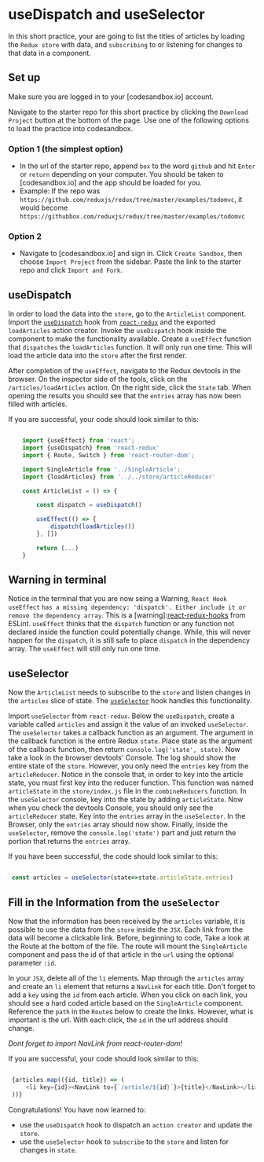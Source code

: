 # useDispatch and useSelector

In this short practice, your are going to list the titles of articles by loading
the `Redux store` with data, and `subscribing` to or listening for changes to
that data in a component.

## Set up

Make sure you are logged in to your [codesandbox.io] account.

Navigate to the starter repo for this short practice by clicking the `Download
Project` button at the bottom of the page. Use one of the following options to
load the practice into codesandbox.

### Option 1 (the simplest option)

- In the url of the starter repo, append `box` to the word `github` and hit
  `Enter` or `return` depending on your computer. You should be taken to
  [codesandbox.io] and the app should be loaded for you.
- Example: If the repo was
  `https://github.com/reduxjs/redux/tree/master/examples/todomvc`, it would
  become `https://githubbox.com/reduxjs/redux/tree/master/examples/todomvc`

### Option 2

- Navigate to [codesandbox.io] and sign in. Click `Create Sandbox`, then choose
 `Import Project` from the sidebar. Paste the link to the starter repo and
 click `Import and Fork`.

## useDispatch

In order to load the data into the `store`, go to the `ArticleList` component.
Import the [`useDispatch`][react-redux-hooks] hook from
[`react-redux`][react-redux] and the exported `loadArticles` action creator.
Invoke the `useDispatch` hook inside the component to make the functionality
available. Create a `useEffect` function that `dispatches` the `loadArticles`
function. It will only run one time. This will load the article data into the
`store` after the first render.

After completion of the `useEffect`, navigate to the Redux devtools in the
browser. On the inspector side of the tools, click on the
`/articles/loadArticles` action. On the right side, click the `State` tab. When
opening the results you should see that the `entries` array has now been filled
with articles.

If you are successful, your code should look similar to this:

```js

    import {useEffect} from 'react';
    import {useDispatch} from 'react-redux'
    import { Route, Switch } from 'react-router-dom';

    import SingleArticle from '../SingleArticle';
    import {loadArticles} from '../../store/articleReducer'

    const ArticleList = () => {

        const dispatch = useDispatch()

        useEffect(() => {
            dispatch(loadArticles())
        }, [])

        return (...)
    }

```

## Warning in terminal

Notice in the terminal that you are now seing a Warning, `React Hook useEffect`
`has a missing dependency: 'dispatch'. Either include it or remove the`
`dependency array`. This is a [warning]:[react-redux-hooks] from ESLint.
`useEffect` thinks that the `dispatch` function or any function not declared
inside the function could potentially change. While, this will never happen for
the `dispatch`, it is still safe to place `dispatch` in the dependency array.
The `useEffect` will still only run one time.

## useSelector

Now the `ArticleList` needs to subscribe to the `store` and listen changes in
the `articles` slice of state. The [`useSelector`][react-redux-hooks] hook
handles this functionality.

Import `useSelector` from `react-redux`. Below the `useDispatch`, create a
variable called `articles` and assign it the value of an invoked `useSelector`.
The `useSelector` takes a callback function as an argument. The argument in the
callback function is the entire Redux `state`. Place state as
the argument of the callback function, then return `console.log('state',
state)`. Now take a look in the browser devtools' Console. The log should
show the entire state of the `store`. However, you only need the `entries` key
from the `articleReducer`. Notice in the console that, in order to key into the
article state, you must first key into the reducer function. This function was
named `articleState` in the `store/index.js` file in the `combineReducers`
function. In the `useSelector` console, key into the state by adding
`articleState`. Now when you check the devtools Console, you should only see
the `articleReducer` state. Key into the `entries`
array in the `useSelector`. In the Browser, only the `entries` array should now
show. Finally, inside the `useSelector`, remove the `console.log('state')` part
and just return the portion that returns the `entries` array.

If you have been successful, the code should look similar to this:

```js

 const articles = useSelector(state=>state.articleState.entries)

```

## Fill in the Information from the `useSelector`

Now that the information has been received by the `articles` variable, it is
possible to use the data from the `store` inside the `JSX`. Each link from the
data will become a clickable link. Before, beginning to code, Take a look at the
Route at the bottom of the file. The route will mount the `SingleArticle`
component and pass the id of that article in the `url` using the optional
parameter `:id`.

In your `JSX`, delete all of the `li` elements. Map through the `articles` array
and create an `li` element that returns a `NavLink` for each title. Don't forget
to add a `key` using the `id` from each article. When you click on each link,
you should see a hard coded article based on the `SingleArticle` component.
Reference the `path` in the `Route`s below to create the links. However, what is
important is the url. With each click, the `id` in the url address should
change.

*Dont forget to import NavLink from react-router-dom!*

If you are successful, your code should look similar to this:

```js

 {articles.map(({id, title}) => (
     <li key={id}><NavLink to={`/article/${id}`}>{title}</NavLink></li>
 ))}

```

Congratulations! You have now learned to:

- use the `useDispatch` hook to dispatch an `action creator` and update the
  `store`.
- use the `useSelector` hook to `subscribe` to the `store` and listen for
  changes in `state`.

[react-redux]: https://react-redux.js.org/introduction/getting-started
[react-redux-hooks]: https://react-redux.js.org/api/hooks
[code-sandbox]:http://www.codesandbox.io